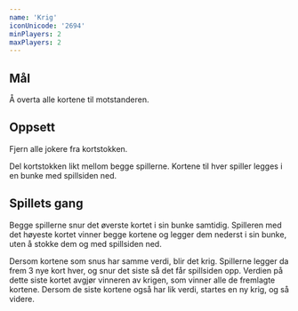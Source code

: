 ```yaml
---
name: 'Krig'
iconUnicode: '2694'
minPlayers: 2
maxPlayers: 2
---
```

## Mål

Å overta alle kortene til motstanderen.

## Oppsett

Fjern alle jokere fra kortstokken.

Del kortstokken likt mellom begge spillerne. Kortene til hver spiller legges
i en bunke med spillsiden ned.

## Spillets gang

Begge spillerne snur det øverste kortet i sin bunke samtidig. Spilleren med
det høyeste kortet vinner begge kortene og legger dem nederst i sin bunke,
uten å stokke dem og med spillsiden ned.

Dersom kortene som snus har samme verdi, blir det krig. Spillerne legger da
frem 3 nye kort hver, og snur det siste så det får spillsiden opp. Verdien på
dette siste kortet avgjør vinneren av krigen, som vinner alle de fremlagte
kortene. Dersom de siste kortene også har lik verdi, startes en ny krig, og
så videre.
